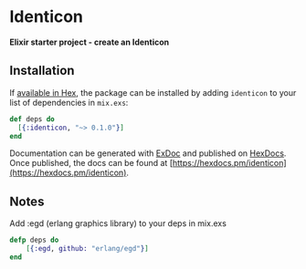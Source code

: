# Identicon

**Elixir starter project - create an Identicon**

## Installation

If [available in Hex](https://hex.pm/docs/publish), the package can be installed
by adding `identicon` to your list of dependencies in `mix.exs`:

```elixir
def deps do
  [{:identicon, "~> 0.1.0"}]
end
```

Documentation can be generated with [ExDoc](https://github.com/elixir-lang/ex_doc)
and published on [HexDocs](https://hexdocs.pm). Once published, the docs can
be found at [https://hexdocs.pm/identicon](https://hexdocs.pm/identicon).

## Notes

Add :egd (erlang graphics library) to your deps in mix.exs
```elixir
defp deps do
    [{:egd, github: "erlang/egd"}]
end
```
